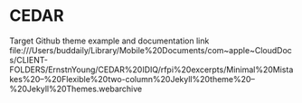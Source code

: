# CEDAR

Target Github theme example and documentation link
file:///Users/buddaily/Library/Mobile%20Documents/com~apple~CloudDocs/CLIENT-FOLDERS/ErnstnYoung/CEDAR%20IDIQ/rfpi%20excerpts/Minimal%20Mistakes%20–%20Flexible%20two-column%20Jekyll%20theme%20–%20Jekyll%20Themes.webarchive
